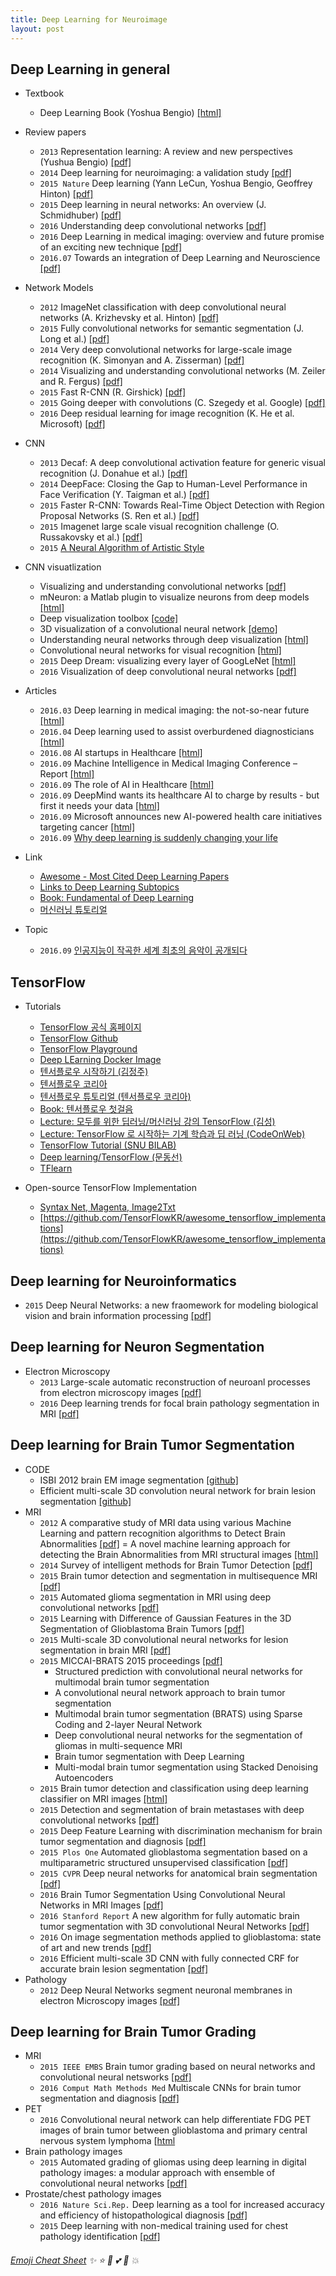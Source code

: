 ```yaml
---
title: Deep Learning for Neuroimage
layout: post
---
```


## Deep Learning in general
* Textbook
  * Deep Learning Book (Yoshua Bengio) [[html]](http://www.deeplearningbook.org/) 
  
* Review papers
  * `2013` Representation learning: A review and new perspectives (Yushua Bengio) [[pdf]](http://www.cl.uni-heidelberg.de/courses/ws14/deepl/BengioETAL12.pdf)
  * `2014` Deep learning for neuroimaging: a validation study [[pdf]](http://journal.frontiersin.org/article/10.3389/fnins.2014.00229/full)
  * `2015 Nature` Deep learning (Yann LeCun, Yoshua Bengio, Geoffrey Hinton) [[pdf]](http://www.nature.com/nature/journal/v521/n7553/full/nature14539.html)
  * `2015` Deep learning in neural networks: An overview (J. Schmidhuber) [[pdf]](http://www2.econ.iastate.edu/tesfatsi/DeepLearningInNeuralNetworksOverview.JSchmidhuber2015.pdf)  
  * `2016` Understanding deep convolutional networks [[pdf]](http://rsta.royalsocietypublishing.org/content/374/2065/20150203)
  * `2016` Deep Learning in medical imaging: overview and future promise of an exciting new technique [[pdf]](http://ieeexplore.ieee.org/stamp/stamp.jsp?arnumber=7463094)
  * `2016.07` Towards an integration of Deep Learning and Neuroscience [[pdf]](http://biorxiv.org/content/biorxiv/early/2016/06/13/058545.full.pdf)

* Network Models    
  * `2012` ImageNet classification with deep convolutional neural networks (A. Krizhevsky et al. Hinton) [[pdf]](http://papers.nips.cc/paper/4824-imagenet-classification-with-deep-convolutional-neural-networks.pdf)
  * `2015` Fully convolutional networks for semantic segmentation (J. Long et al.) [[pdf]](http://www.cv-foundation.org/openaccess/content_cvpr_2015/papers/Long_Fully_Convolutional_Networks_2015_CVPR_paper.pdf)
  * `2014` Very deep convolutional networks for large-scale image recognition (K. Simonyan and A. Zisserman) [[pdf]](http://arxiv.org/pdf/1409.1556)
  * `2014` Visualizing and understanding convolutional networks (M. Zeiler and R. Fergus) [[pdf]](http://arxiv.org/pdf/1311.2901)
  * `2015` Fast R-CNN (R. Girshick) [[pdf]](http://www.cv-foundation.org/openaccess/content_iccv_2015/papers/Girshick_Fast_R-CNN_ICCV_2015_paper.pdf)
  * `2015` Going deeper with convolutions (C. Szegedy et al. Google) [[pdf]](http://www.cv-foundation.org/openaccess/content_cvpr_2015/papers/Szegedy_Going_Deeper_With_2015_CVPR_paper.pdf) 
  * `2016` Deep residual learning for image recognition (K. He et al. Microsoft) [[pdf]](http://arxiv.org/pdf/1512.03385)

* CNN
  * `2013` Decaf: A deep convolutional activation feature for generic visual recognition (J. Donahue et al.) [[pdf]](http://arxiv.org/pdf/1310.1531)
  * `2014` DeepFace: Closing the Gap to Human-Level Performance in Face Verification (Y. Taigman et al.) [[pdf]](http://www.cv-foundation.org/openaccess/content_cvpr_2014/papers/Taigman_DeepFace_Closing_the_2014_CVPR_paper.pdf)
  * `2015` Faster R-CNN: Towards Real-Time Object Detection with Region Proposal Networks (S. Ren et al.) [[pdf]](http://papers.nips.cc/paper/5638-faster-r-cnn-towards-real-time-object-detection-with-region-proposal-networks.pdf)  
  * `2015` Imagenet large scale visual recognition challenge (O. Russakovsky et al.) [[pdf]](http://arxiv.org/pdf/1409.0575)  
  * `2015` [A Neural Algorithm of Artistic Style](http://sanghyukchun.github.io/92)
  
* CNN visuatlization
  * Visualizing and understanding convolutional networks [[pdf]](http://www.cs.nyu.edu/~fergus/papers/zeilerECCV2014.pdf)
  * mNeuron: a Matlab plugin to visualize neurons from deep models [[html]](http://vision03.csail.mit.edu/cnn_art/index.html)
  * Deep visualization toolbox [[code]](https://github.com/yosinski/deep-visualization-toolbox)
  * 3D visualization of a convolutional neural network [[demo]](http://scs.ryerson.ca/~aharley/vis/conv/)
  * Understanding neural networks through deep visualization [[html]](http://yosinski.com/deepvis)
  * Convolutional neural networks for visual recognition [[html]](http://cs231n.github.io/understanding-cnn/)
  * `2015` Deep Dream: visualizing every layer of GoogLeNet [[html]](http://www.pyimagesearch.com/2015/08/03/deep-dream-visualizing-every-layer-of-googlenet/)
  * `2016` Visualization of deep convolutional neural networks [[pdf]](http://openscholarship.wustl.edu/cgi/viewcontent.cgi?article=1150&context=eng_etds)  
  
* Articles
  * `2016.03` Deep learning in medical imaging: the not-so-near future [[html]](http://www.diagnosticimaging.com/pacs-and-informatics/deep-learning-medical-imaging-not-so-near-future)
  * `2016.04` Deep learning used to assist overburdened diagnosticians [[html]](https://www.sciencedaily.com/releases/2016/04/160404134050.htm)
  * `2016.08` AI startups in Healthcare [[html]](https://www.cbinsights.com/blog/artificial-intelligence-startups-healthcare/)
  * `2016.09` Machine Intelligence in Medical Imaging Conference – Report [[html]](http://n2value.com/blog/machine-intelligence-in-medical-imaging-conference-report)
  * `2016.09` The role of AI in Healthcare [[html]](https://www.linkedin.com/pulse/role-ai-healthcare-in-depth-guide-thomas-riisgaard-hansen)
  * `2016.09` DeepMind wants its healthcare AI to charge by results - but first it needs your data [[html]](https://techcrunch.com/2016/09/20/deepmind-wants-its-healthcare-ai-to-charge-by-results-but-first-it-needs-your-data/)
  * `2016.09` Microsoft announces new AI-powered health care initiatives targeting cancer [[html]]( http://www.theverge.com/2016/9/20/12986314/microsoft-ai-healthcare-project-hanover-cancer)
  * `2016.09` [Why deep learning is suddenly changing your life](http://fortune.com/ai-artificial-intelligence-deep-machine-learning/)
  
* Link 
  * [Awesome - Most Cited Deep Learning Papers](https://github.com/terryum/awesome-deep-learning-papers)
  * [Links to Deep Learning Subtopics](http://memkite.com/deep-learning-bibliography/)
  * [Book: Fundamental of Deep Learning](https://tensorflowkorea.wordpress.com/2016/04/18/fundamental-of-deep-learning-preview/)    
  * [머신러닝 튜토리얼](http://laonple.blog.me/220463627091)

* Topic
  * `2016.09` [인공지능이 작곡한 세계 최초의 음악이 공개되다](http://visla.kr/?p=45671)
  
  
## TensorFlow
* Tutorials
  * [TensorFlow 공식 홈페이지](http://tensorflow.org)
  * [TensorFlow Github](https://github.com/tensorflow/tensorflow/releases)
  * [TensorFlow Playground](http://playground.tensorflow.org/)
  * [Deep LEarning Docker Image](https://hub.docker.com/r/imcomking/bi_deeplearning/)
  * [텐서플로우 시작하기 (김정주)](https://gist.github.com/haje01/202ac276bace4b25dd3f)
  * [텐서플로우 코리아](https://tensorflowkorea.wordpress.com/)
  * [텐서플로우 튜토리얼 (텐서플로우 코리아)](https://tensorflowkorea.wordpress.com/2015/12/04/%ED%85%90%EC%84%9C%ED%94%8C%EB%A1%9C%EC%9A%B0-%ED%8A%9C%ED%86%A0%EB%A6%AC%EC%96%BC-1/comment-page-1/)
  * [Book: 텐서플로우 첫걸음](https://tensorflowkorea.wordpress.com/2015/12/04/%ED%85%90%EC%84%9C%ED%94%8C%EB%A1%9C%EC%9A%B0-%ED%8A%9C%ED%86%A0%EB%A6%AC%EC%96%BC-1/comment-page-1/)  
  * [Lecture: 모두를 위한 딥러닝/머신러닝 강의 TensorFlow (김성)](http://hunkim.github.io/ml/)
  * [Lecture: TensorFlow 로 시작하는 기계 학습과 딥 러닝 (CodeOnWeb)](https://codeonweb.com/course/7e8c4944-308e-410e-85aa-644624613741)
  * [TensorFlow Tutorial (SNU BILAB)](https://github.com/bi-lab/deeplearning_tutorial/blob/master/Deep_RL_tensorflow/TensorFlow_Tutorial.ipynb) 
  * [Deep learning/TensorFlow (문동선)](http://dsmoon.tistory.com/category/Deep%20Learning/TensorFlow)
  * [TFlearn](http://tflearn.org/)  
  
* Open-source TensorFlow Implementation
  * [Syntax Net, Magenta, Image2Txt](https://github.com/tensorflow/models)
  * [https://github.com/TensorFlowKR/awesome_tensorflow_implementations](https://github.com/TensorFlowKR/awesome_tensorflow_implementations)
  
  
## Deep learning for Neuroinformatics
  * `2015` Deep Neural Networks: a new fraomework for modeling biological vision and brain information processing [[pdf]](http://www.annualreviews.org/doi/pdf/10.1146/annurev-vision-082114-035447)

## Deep learning for Neuron Segmentation
* Electron Microscopy  
  * `2013` Large-scale automatic reconstruction of neuroanl processes from electron microscopy images [[pdf]](https://arxiv.org/pdf/1303.7186.pdf)
  * `2016` Deep learning trends for focal brain pathology segmentation in MRI [[pdf]](https://arxiv.org/pdf/1607.05258.pdf)

## Deep learning for Brain Tumor Segmentation
* CODE
  * ISBI 2012 brain EM image segmentation [[github]](https://github.com/ahmed-fakhry/dive)
  * Efficient multi-scale 3D convolution neural network for brain lesion segmentation [[github]](https://github.com/Kamnitsask/deepmedic)
* MRI
  * `2012` A comparative study of MRI data using various Machine Learning and pattern recognition algorithms to Detect Brain Abnormalities [[pdf]](http://crpit.com/confpapers/CRPITV134Singh.pdf) = A novel machine learning approach for detecting the Brain Abnormalities from MRI structural images [[html]](http://link.springer.com/chapter/10.1007%2F978-3-642-34123-6_9#page-1)
  * `2014` Survey of intelligent methods for Brain Tumor Detection [[pdf]](http://www.ijcsi.org/papers/IJCSI-11-5-1-108-117.pdf)
  * `2015` Brain tumor detection and segmentation in multisequence MRI [[pdf]](https://www.vutbr.cz/www_base/zav_prace_soubor_verejne.php?file_id=109549)
  * `2015` Automated glioma segmentation in MRI using deep convolutional networks  [[pdf]](http://www.diva-portal.org/smash/get/diva2:841518/FULLTEXT01.pdf)
  * `2015` Learning with Difference of Gaussian Features in the 3D Segmentation of Glioblastoma Brain Tumors [[pdf]](http://cs229.stanford.edu/proj2015/277_report.pdf)
  * `2015` Multi-scale 3D convolutional neural networks for lesion segmentation in brain MRI [[pdf]](http://www.doc.ic.ac.uk/~bglocker/pdfs/kamnitsas2015isles.pdf)
  * `2015` MICCAI-BRATS 2015 proceedings [[pdf]](http://people.csail.mit.edu/menze/papers/proceedings_miccai_brats_2015.pdf)
    * Structured prediction with convolutional neural networks for multimodal brain tumor segmentation
    * A convolutional neural network approach to brain tumor segmentation
    * Multimodal brain tumor segmentation (BRATS) using Sparse Coding and 2-layer Neural Network
    * Deep convolutional neural networks for the segmentation of gliomas in multi-sequence MRI
    * Brain tumor segmentation with Deep Learning
    * Multi-modal brain tumor segmentation using Stacked Denoising Autoencoders
  * `2015` Brain tumor detection and classification using deep learning classifier on MRI images  [[html]](http://www.maxwellsci.com/jp/abstract.php?jid=RJASET&no=547&abs=08)
  * `2015` Detection and segmentation of brain metastases with deep convolutional networks [[pdf]](http://www.diva-portal.se/smash/get/diva2:853460/FULLTEXT01.pdf)
  * `2015` Deep Feature Learning with discrimination mechanism for brain tumor segmentation and diagnosis [[pdf]](http://ieeexplore.ieee.org/stamp/stamp.jsp?arnumber=7415818) 
  * `2015 Plos One` Automated glioblastoma segmentation based on a multiparametric structured unsupervised classification [[pdf]](http://journals.plos.org/plosone/article?id=10.1371/journal.pone.0125143) 
  * `2015 CVPR` Deep neural networks for anatomical brain segmentation [[pdf]](https://www.semanticscholar.org/paper/Deep-neural-networks-for-anatomical-brain-Br%C3%A9bisson-Montana/1689c752d566a2b3bdee46d0b87d7623c66218d0)
  * `2016` Brain Tumor Segmentation Using Convolutional Neural Networks in MRI Images [[pdf]](http://ieeexplore.ieee.org/document/7426413/?tp=&arnumber=7426413&punumber%3D42)
  * `2016 Stanford Report` A new algorithm for fully automatic brain tumor segmentation with 3D convolutional Neural Networks [[pdf]](http://cs231n.stanford.edu/reports2016/322_Report.pdf)
  * `2016` On image segmentation methods applied to glioblastoma: state of art and new trends [[pdf]](https://hal.archives-ouvertes.fr/hal-01325355/document)
  * `2016` Efficient multi-scale 3D CNN with fully connected CRF for accurate brain lesion segmentation [[pdf]](http://arxiv.org/pdf/1603.05959v2.pdf)
* Pathology
  * `2012` Deep Neural Networks segment neuronal membranes in electron Microscopy images [[pdf]](http://papers.nips.cc/paper/4741-deep-neural-networks-segment-neuronal-membranes-in-electron-microscopy-images)
  
## Deep learning for Brain Tumor Grading
* MRI
  * `2015 IEEE EMBS` Brain tumor grading based on neural networks and convolutional neural netsworks [[pdf]](http://www.ncbi.nlm.nih.gov/pubmed/26736358)
  * `2016 Comput Math Methods Med` Multiscale CNNs for brain tumor segmentation and diagnosis [[pdf]](http://www.ncbi.nlm.nih.gov/pmc/articles/PMC4812495/pdf/CMMM2016-8356294.pdf)
* PET
  * `2016` Convolutional neural network can help differentiate FDG PET images of brain tumor between glioblastoma and primary central nervous system lymphoma [[html](http://jnm.snmjournals.org/content/57/supplement_2/1855?related-urls=yes&legid=jnumed;57/supplement_2/1855)
* Brain pathology images
  * `2015` Automated grading of gliomas using deep learning in digital pathology images: a modular approach with ensemble of convolutional neural networks [[pdf]](http://www.ncbi.nlm.nih.gov/pmc/articles/PMC4765616/pdf/2243353.pdf)
* Prostate/chest pathology images
  * `2016 Nature Sci.Rep.` Deep learning as a tool for increased accuracy and efficiency of histopathological diagnosis [[pdf]](http://www.nature.com/articles/srep26286)
  * `2015` Deep learning with non-medical training used for chest pathology identification [[pdf]](https://www.cs.tau.ac.il/~wolf/papers/SPIE15chest.pdf)



###### [Emoji Cheat Sheet](http://www.webpagefx.com/tools/emoji-cheat-sheet/) :sparkles: :star: :star2: :two_hearts: :gift_heart:  :boom: 
